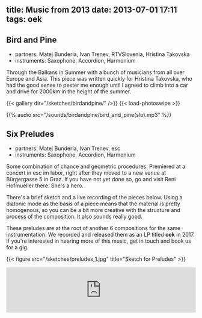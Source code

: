 title: Music from 2013
date: 2013-07-01 17:11
tags: oek
---

## Bird and Pine

+ partners: Matej Bunderla, Ivan Trenev, RTVSlovenia, Hristina Takovska
+ instruments: Saxophone, Accordion, Harmonium


Through the Balkans in Summer with a bunch of musicians from all over Europe and Asia.
This piece was written quickly for Hristina Takovska, who had the good sense to pester
me enough until I agreed to climb into a car and drive for 2000km in the height of the summer.

{{< gallery dir="/sketches/birdandpine/" />}} {{< load-photoswipe >}}

{{% audio src="/sounds/birdandpine/bird_and_pine(slo).mp3" %}}



## Six Preludes

+ partners: Matej Bunderla, Ivan Trenev, esc
+ instruments: Saxophone, Accordion, Harmonium

Some combination of chance and geometric procedures. Premiered at a concert in esc im labor,
right after they moved to a new venue at Bürgergasse 5 in Graz. If you have not yet done so,
go and visit Reni Hofmueller there. She's a hero.

There's a brief sketch and a live recording of the pieces below. Using a diatonic mode
as the basis of a piece means that the material is pretty homogenous, so you can be a bit
more creative with the structure and process of the composition. It also sounds really good.

These preludes are at the root of another 6 compositions for the same instrumentation.
We recorded and released them as an LP titled **oek** in 2017. If you're interested
in hearing more of this music, get in touch and book us for a gig.

{{< figure src="/sketches/preludes_1.jpg" title="Sketch for Preludes" >}}

<iframe style="border: 0; width: 100%; height: 120px;" src="https://bandcamp.com/EmbeddedPlayer/album=3639383244/size=large/bgcol=ffffff/linkcol=0687f5/tracklist=false/artwork=small/transparent=false/" seamless><a href="http://adammccartney.bandcamp.com/album/6-preludes-esc-bootleg">6 preludes (ESC bootleg) by Adam McCartney</a></iframe>
